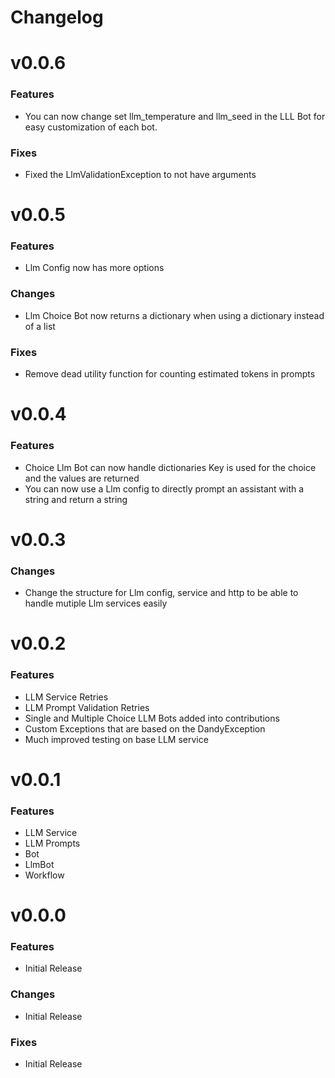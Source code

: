 # Changelog

# v0.0.6

### Features
- You can now change set llm_temperature and llm_seed in the LLL Bot for easy customization of each bot.

### Fixes
- Fixed the LlmValidationException to not have arguments

# v0.0.5

### Features
- Llm Config now has more options

### Changes
- Llm Choice Bot now returns a dictionary when using a dictionary instead of a list

### Fixes
- Remove dead utility function for counting estimated tokens in prompts

# v0.0.4

### Features
- Choice Llm Bot can now handle dictionaries Key is used for the choice and the values are returned
- You can now use a Llm config to directly prompt an assistant with a string and return a string

# v0.0.3

### Changes
- Change the structure for Llm config, service and http to be able to handle mutiple Llm services easily

# v0.0.2

### Features
- LLM Service Retries
- LLM Prompt Validation Retries
- Single and Multiple Choice LLM Bots added into contributions
- Custom Exceptions that are based on the DandyException
- Much improved testing on base LLM service

# v0.0.1

### Features
- LLM Service
- LLM Prompts
- Bot
- LlmBot
- Workflow

# v0.0.0

### Features
- Initial Release

### Changes
- Initial Release

### Fixes
- Initial Release

